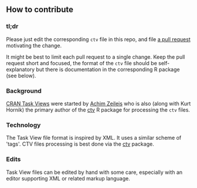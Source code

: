 
## How to contribute

### tl;dr

Please just edit the corresponding `ctv` file in this repo, and file [a pull request](https://docs.github.com/en/pull-requests/collaborating-with-pull-requests/proposing-changes-to-your-work-with-pull-requests/about-pull-requests) motivating the
change.

It might be best to limit each pull request to a single change.  Keep the pull request short and
focused, the format of the `ctv` file should be self-explanatory but there is documentation in the
corresponding R package (see below).

### Background

[CRAN Task Views](https://cran.r-project.org/web/views/) were started by [Achim
Zeileis](https://www.zeileis.org/) who is also (along with Kurt Hornik) the primary author of the
[ctv](http://cran.r-project.org/package=ctv) R package for processing the `ctv` files.

### Technology

The Task View file format is inspired by XML. It uses a similar scheme of 'tags'.  CTV files
processing is best done via the [ctv](http://cran.r-project.org/package=ctv) package.

### Edits

Task View files can be edited by hand with some care, especially with an editor supporting XML or
related markup language.
